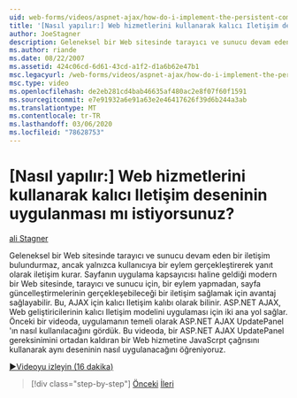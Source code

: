 ```yaml
---
uid: web-forms/videos/aspnet-ajax/how-do-i-implement-the-persistent-communications-pattern-using-web-services
title: '[Nasıl yapılır:] Web hizmetlerini kullanarak kalıcı Iletişim deseninin uygulanması mı istiyorsunuz? | Microsoft Docs'
author: JoeStagner
description: Geleneksel bir Web sitesinde tarayıcı ve sunucu devam eden bir iletişim kurmaz, ancak yalnızca bir işlem gerçekleştiren kullanıcıya yanıt olarak iletişim kurar...
ms.author: riande
ms.date: 08/22/2007
ms.assetid: 424c06cd-6d61-43cd-a1f2-d1a6b62e47b1
msc.legacyurl: /web-forms/videos/aspnet-ajax/how-do-i-implement-the-persistent-communications-pattern-using-web-services
msc.type: video
ms.openlocfilehash: de2eb281cd4bab46635af480ac2e8f07f60f1591
ms.sourcegitcommit: e7e91932a6e91a63e2e46417626f39d6b244a3ab
ms.translationtype: MT
ms.contentlocale: tr-TR
ms.lasthandoff: 03/06/2020
ms.locfileid: "78628753"
---
```

# <a name="how-do-i-implement-the-persistent-communications-pattern-using-web-services"></a>[Nasıl yapılır:] Web hizmetlerini kullanarak kalıcı Iletişim deseninin uygulanması mı istiyorsunuz?

[ali Stagner](https://github.com/JoeStagner)

Geleneksel bir Web sitesinde tarayıcı ve sunucu devam eden bir iletişim bulundurmaz, ancak yalnızca kullanıcıya bir eylem gerçekleştirerek yanıt olarak iletişim kurar. Sayfanın uygulama kapsayıcısı haline geldiği modern bir Web sitesinde, tarayıcı ve sunucu için, bir eylem yapmadan, sayfa güncelleştirmelerinin gerçekleşebileceği bir iletişim sağlamak için avantaj sağlayabilir. Bu, AJAX için kalıcı Iletişim kalıbı olarak bilinir. ASP.NET AJAX, Web geliştiricilerinin kalıcı Iletişim modelini uygulaması için iki ana yol sağlar. Önceki bir videoda, uygulamanın temeli olarak ASP.NET AJAX UpdatePanel 'ın nasıl kullanılacağını gördük. Bu videoda, bir ASP.NET AJAX UpdatePanel gereksinimini ortadan kaldıran bir Web hizmetine JavaScrpt çağrısını kullanarak aynı deseninin nasıl uygulanacağını öğreniyoruz.

[&#9654;Videoyu izleyin (16 dakika)](https://channel9.msdn.com/Blogs/ASP-NET-Site-Videos/how-do-i-implement-the-persistent-communications-pattern-using-web-services)

> [!div class="step-by-step"]
> [Önceki](how-do-i-localize-an-aspnet-ajax-application.md)
> [İleri](how-do-i-trigger-an-updatepanel-refresh-from-a-dropdownlist-control.md)
